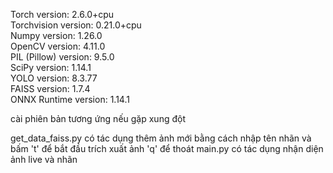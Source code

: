 Torch version: 2.6.0+cpu  
Torchvision version: 0.21.0+cpu  
Numpy version: 1.26.0  
OpenCV version: 4.11.0  
PIL (Pillow) version: 9.5.0  
SciPy version: 1.14.1  
YOLO version: 8.3.77  
FAISS version: 1.7.4  
ONNX Runtime version: 1.14.1   

cài phiên bản tương ứng nếu gặp xung đột

get_data_faiss.py có tác dụng thêm ảnh mới bằng cách nhập tên nhãn và bấm 't' để bắt đầu trích xuất ảnh 'q' để thoát
main.py có tác dụng nhận diện ảnh live và nhãn